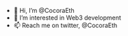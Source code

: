 - 👋 Hi, I’m @CocoraEth
- 👀 I’m interested in Web3 development
- 📫 Reach me on twitter, @CocoraEth


